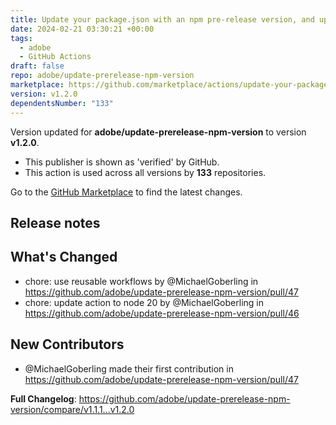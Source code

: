 ```yaml
---
title: Update your package.json with an npm pre-release version, and update dependencies with pre-release versions
date: 2024-02-21 03:30:21 +00:00
tags:
  - adobe
  - GitHub Actions
draft: false
repo: adobe/update-prerelease-npm-version
marketplace: https://github.com/marketplace/actions/update-your-package-json-with-an-npm-pre-release-version-and-update-dependencies-with-pre-release-versions
version: v1.2.0
dependentsNumber: "133"
---
```



Version updated for **adobe/update-prerelease-npm-version** to version **v1.2.0**.
- This publisher is shown as 'verified' by GitHub.
- This action is used across all versions by **133** repositories.

Go to the [GitHub Marketplace](https://github.com/marketplace/actions/update-your-package-json-with-an-npm-pre-release-version-and-update-dependencies-with-pre-release-versions) to find the latest changes.

## Release notes

## What's Changed
* chore: use reusable workflows by @MichaelGoberling in https://github.com/adobe/update-prerelease-npm-version/pull/47
* chore: update action to node 20 by @MichaelGoberling in https://github.com/adobe/update-prerelease-npm-version/pull/46

## New Contributors
* @MichaelGoberling made their first contribution in https://github.com/adobe/update-prerelease-npm-version/pull/47

**Full Changelog**: https://github.com/adobe/update-prerelease-npm-version/compare/v1.1.1...v1.2.0

